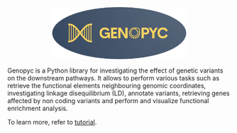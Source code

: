 <p align="center">
 <img src="https://github.com/freh-g/genopyc/blob/main/img/GenopycLogo.png?raw=true" width="60%" height="60%">
</p>
<!--[figure 1](https://github.com/freh-g/genopyc/blob/main/img/GenopycLogo.png?raw=true)-->


Genopyc is a Python  library for investigating the effect of genetic variants on the downstream pathways. It allows to perform various tasks such as retrieve the functional elements neighbouring genomic coordinates, investigating linkage disequilibrium (LD), annotate variants, retrieving genes affected by non coding variants and perform and visualize functional enrichment analysis.  


To learn more, refer to [tutorial](https://github.com/freh-g/genopyc/blob/main/tutorials/Genopyc_tutorial_notebook.ipynb).

